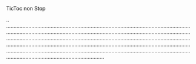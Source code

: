 TicToc non Stop

..
..............................................................................................................................................................................................................................................................................................................................................................................................................................................................................................................................................................................................................................................................................................................